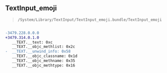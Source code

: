 ## TextInput_emoji

> `/System/Library/TextInput/TextInput_emoji.bundle/TextInput_emoji`

```diff

-3479.228.0.0.0
+3479.314.0.1.0
   __TEXT.__text: 0xc
   __TEXT.__objc_methlist: 0x2c
-  __TEXT.__unwind_info: 0x58
   __TEXT.__objc_classname: 0x1d
   __TEXT.__objc_methname: 0x35
   __TEXT.__objc_methtype: 0x16

```
